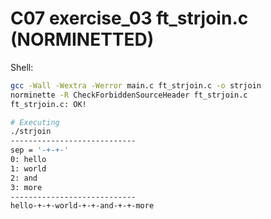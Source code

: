 # C07 exercise_03 ft_strjoin.c (NORMINETTED)

Shell:
```bash
gcc -Wall -Wextra -Werror main.c ft_strjoin.c -o strjoin
norminette -R CheckForbiddenSourceHeader ft_strjoin.c
ft_strjoin.c: OK!

# Executing
./strjoin
----------------------------
sep = '-+-+-'
0: hello
1: world
2: and
3: more
----------------------------
hello-+-+-world-+-+-and-+-+-more
```
